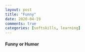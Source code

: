 ```yaml
---
layout: post
title: "Funny"
date: 2020-04-19
comments: true
categories: [softskills, learning]
--- 
```


#### Funny or Humor  